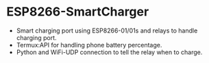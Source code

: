 # ESP8266-SmartCharger  

* Smart charging port using ESP8266-01/01s and relays to handle charging port.
* Termux:API for handling phone battery percentage.
* Python and WiFi-UDP connection to tell the relay when to charge.
